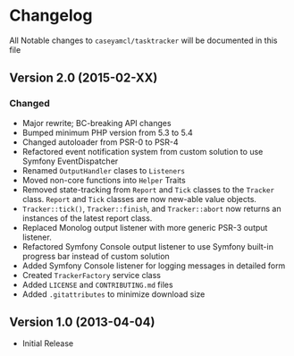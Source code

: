# Changelog

All Notable changes to `caseyamcl/tasktracker` will be documented in this file

## Version 2.0 (2015-02-XX)

### Changed
- Major rewrite; BC-breaking API changes
- Bumped minimum PHP version from 5.3 to 5.4
- Changed autoloader from PSR-0 to PSR-4
- Refactored event notification system from custom solution to use Symfony EventDispatcher
- Renamed `OutputHandler` clases to `Listeners`
- Moved non-core functions into `Helper` Traits
- Removed state-tracking from `Report` and `Tick` classes to the `Tracker` class.
  `Report` and `Tick` classes are now new-able value objects.
- `Tracker::tick()`, `Tracker::finish`, and `Tracker::abort` now returns an instances of the latest
  report class.
- Replaced Monolog output listener with more generic PSR-3 output listener.
- Refactored Symfony Console output listener to use Symfony built-in progress bar instead of custom solution
- Added Symfony Console listener for logging messages in detailed form
- Created `TrackerFactory` service class
- Added `LICENSE` and `CONTRIBUTING.md` files
- Added `.gitattributes` to minimize download size

## Version 1.0 (2013-04-04)
  - Initial Release

